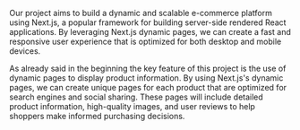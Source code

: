 Our project aims to build a dynamic and scalable e-commerce platform using Next.js, a popular framework for building server-side rendered React applications. By leveraging Next.js dynamic pages, we can create a fast and responsive user experience that is optimized for both desktop and mobile devices.

As already said in the beginning the key feature of this project is the use of dynamic pages to display product information. By using Next.js's dynamic pages, we can create unique pages for each product that are optimized for search engines and social sharing. These pages will include detailed product information, high-quality images, and user reviews to help shoppers make informed purchasing decisions.
